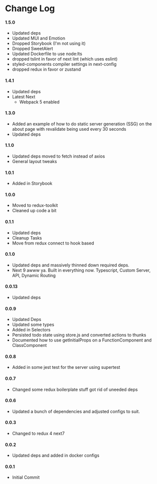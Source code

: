 # Change Log
#### 1.5.0
- Updated deps
- Updated MUI and Emotion
- Dropped Storybook (I'm not using it)
- Dropped SweetAlert
- Updated Dockerfile to use node:lts
- dropped tslint in favor of next lint (which uses eslint)
- styled-components compiler settings in next-config
- dropped redux in favor or zustand


#### 1.4.1
- Updated deps
- Latest Next
    - Webpack 5 enabled

#### 1.3.0
- Added an example of how to do static server generation (SSG) on the about page with revalidate being used every 30 seconds
- Updated deps

#### 1.1.0
- Updated deps moved to fetch instead of axios
- General layout tweaks 

#### 1.0.1
- Added in Storybook 

#### 1.0.0
- Moved to redux-toolkit
- Cleaned up code a bit

#### 0.1.1
- Updated deps 
- Cleanup Tasks
- Move from redux connect to hook based

#### 0.1.0
- Updated deps and massively thinned down required deps.
- Next 9 awww ya. Built in everything now. Typescript, Custom Server, API, Dynamic Routing

#### 0.0.13
- Updated deps

#### 0.0.9
- Updated Deps
- Updated some types
- Added in Selectors
- Persisted todo state using store.js and converted actions to thunks
- Documented how to use getInitialProps on a FunctionComponent and ClassComponent

#### 0.0.8
- Added in some jest test for the server using supertest

#### 0.0.7
- Changed some redux boilerplate stuff got rid of uneeded deps

#### 0.0.6
- Updated a bunch of dependencies and adjusted configs to suit.

#### 0.0.3
- Changed to redux 4 next7

#### 0.0.2
- Updated deps and added in docker configs

#### 0.0.1
- Initial Commit
